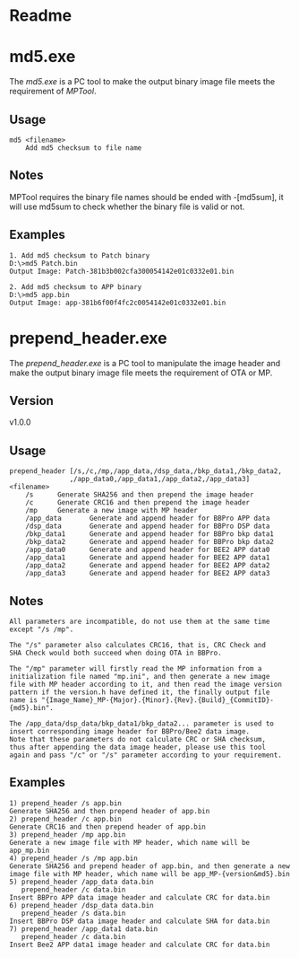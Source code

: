 Readme
======
md5.exe
==============
The *md5.exe* is a PC tool to make the output binary image file meets the
requirement of *MPTool*.

Usage
--------------
    md5 <filename>
        Add md5 checksum to file name

Notes
--------------
MPTool requires the binary file names should be ended with -[md5sum], it will
use md5sum to check whether the binary file is valid or not.

Examples
--------------
    1. Add md5 checksum to Patch binary
    D:\>md5 Patch.bin
    Output Image: Patch-381b3b002cfa300054142e01c0332e01.bin

    2. Add md5 checksum to APP binary
    D:\>md5 app.bin
    Output Image: app-381b6f00f4fc2c0054142e01c0332e01.bin


prepend_header.exe
==============
The *prepend_header.exe* is a PC tool to manipulate the image header and 
make the output binary image file meets the requirement of OTA or MP.

Version
--------------
v1.0.0

Usage
--------------
    prepend_header [/s,/c,/mp,/app_data,/dsp_data,/bkp_data1,/bkp_data2,
                   ,/app_data0,/app_data1,/app_data2,/app_data3] <filename>
        /s      Generate SHA256 and then prepend the image header
        /c      Generate CRC16 and then prepend the image header
        /mp     Generate a new image with MP header
        /app_data       Generate and append header for BBPro APP data
        /dsp_data       Generate and append header for BBPro DSP data
        /bkp_data1      Generate and append header for BBPro bkp data1
        /bkp_data2      Generate and append header for BBPro bkp data2
        /app_data0      Generate and append header for BEE2 APP data0
        /app_data1      Generate and append header for BEE2 APP data1
        /app_data2      Generate and append header for BEE2 APP data2
        /app_data3      Generate and append header for BEE2 APP data3

Notes
--------------
    All parameters are incompatible, do not use them at the same time
    except "/s /mp".

    The "/s" parameter also calculates CRC16, that is, CRC Check and
    SHA Check would both succeed when doing OTA in BBPro.

    The "/mp" parameter will firstly read the MP information from a
    initialization file named "mp.ini", and then generate a new image
    file with MP header according to it, and then read the image version
    pattern if the version.h have defined it, the finally output file 
    name is "{Image_Name}_MP-{Major}.{Minor}.{Rev}.{Build}_{CommitID}-{md5}.bin".

    The /app_data/dsp_data/bkp_data1/bkp_data2... parameter is used to
    insert corresponding image header for BBPro/Bee2 data image.
    Note that these parameters do not calculate CRC or SHA checksum,
    thus after appending the data image header, please use this tool
    again and pass "/c" or "/s" parameter according to your requirement.

Examples
--------------
    1) prepend_header /s app.bin
    Generate SHA256 and then prepend header of app.bin
    2) prepend_header /c app.bin
    Generate CRC16 and then prepend header of app.bin
    3) prepend_header /mp app.bin
    Generate a new image file with MP header, which name will be app_mp.bin
    4) prepend_header /s /mp app.bin
    Generate SHA256 and prepend header of app.bin, and then generate a new
    image file with MP header, which name will be app_MP-{version&md5}.bin
    5) prepend_header /app_data data.bin
       prepend_header /c data.bin
    Insert BBPro APP data image header and calculate CRC for data.bin
    6) prepend_header /dsp_data data.bin
       prepend_header /s data.bin
    Insert BBPro DSP data image header and calculate SHA for data.bin
    7) prepend_header /app_data1 data.bin
       prepend_header /c data.bin
    Insert Bee2 APP data1 image header and calculate CRC for data.bin
